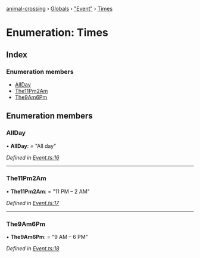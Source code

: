 [animal-crossing](../README.md) › [Globals](../globals.md) › ["Event"](../modules/_event_.md) › [Times](_event_.times.md)

# Enumeration: Times

## Index

### Enumeration members

* [AllDay](_event_.times.md#allday)
* [The11Pm2Am](_event_.times.md#the11pm2am)
* [The9Am6Pm](_event_.times.md#the9am6pm)

## Enumeration members

###  AllDay

• **AllDay**: = "All day"

*Defined in [Event.ts:16](https://github.com/Norviah/animal-crossing/blob/95a2959/module/types/Event.ts#L16)*

___

###  The11Pm2Am

• **The11Pm2Am**: = "11 PM – 2 AM"

*Defined in [Event.ts:17](https://github.com/Norviah/animal-crossing/blob/95a2959/module/types/Event.ts#L17)*

___

###  The9Am6Pm

• **The9Am6Pm**: = "9 AM – 6 PM"

*Defined in [Event.ts:18](https://github.com/Norviah/animal-crossing/blob/95a2959/module/types/Event.ts#L18)*
